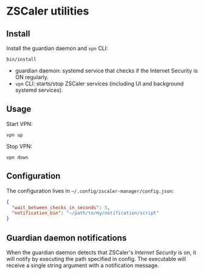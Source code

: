 # ZSCaler utilities

## Install

Install the guardian daemon and `vpn` CLI:

```shell
bin/install
```

- guardian daemon: systemd service that checks if the Internet Security is ON regularly.
- `vpn` CLI: starts/stop ZSCaler services (including UI and background systemd services).

## Usage

Start VPN:
```shell
vpn up
```

Stop VPN:
```shell
vpn down
```

## Configuration

The configuration lives in `~/.config/zscaler-manager/config.json`:

```json
{
  "wait_between_checks_in_seconds": 5,
  "notification_bin": "~/path/to/my/notification/script"
}
```

## Guardian daemon notifications

When the guardian daemon detects that ZSCaler's _Internet Security_ is on, it will notify by executing the path specified in config. The executable will receive a single string argument with a notification message.
